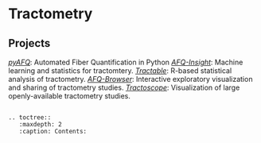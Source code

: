 # Tractometry

## Projects

[*pyAFQ*](https://tractometry.org/pyAFQ): Automated Fiber Quantification in Python
[*AFQ-Insight*](https://tractometry.org/AFQ-Insight): Machine learning and statistics for tractomtery.
[*Tractable*](https://tractometry.org/tractable): R-based statistical analysis of tractometry.
[*AFQ-Browser*](https://tractometry.org/AFQ-Browser): Interactive exploratory visualization and sharing of tractometry studies.
[*Tractoscope*](https://tractometry.org/tractoscope): Visualization of large openly-available tractometry studies.

```{eval-rst}

.. toctree::
   :maxdepth: 2
   :caption: Contents:

```